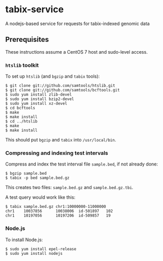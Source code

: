 # tabix-service
A nodejs-based service for requests for tabix-indexed genomic data

## Prerequisites

These instructions assume a CentOS 7 host and sudo-level access.

### `htslib` toolkit

To set up `htslib` (and `bgzip` and `tabix` tools):

```
$ git clone git://github.com/samtools/htslib.git
$ git clone git://github.com/samtools/bcftools.git
$ sudo yum install zlib-devel
$ sudo yum install bzip2-devel
$ sudo yum install xz-devel
$ cd bcftools
$ make
$ make install
$ cd ../htslib
$ make
$ make install
```

This should put `bgzip` and `tabix` into `/usr/local/bin`.

### Compressing and indexing test intervals

Compress and index the test interval file `sample.bed`, if not already done:

```
$ bgzip sample.bed
$ tabix -p bed sample.bed.gz
```

This creates two files: `sample.bed.gz` and `sample.bed.gz.tbi`.

A test query would work like this:

```
$ tabix sample.bed.gz chr1:10000000-11000000
chr1	10037856      10038006	id-501897	102
chr1	10197056      10197206	id-509857	19 
```

### Node.js

To install Node.js:

```
$ sudo yum install epel-release
$ sudo yum install nodejs
```

